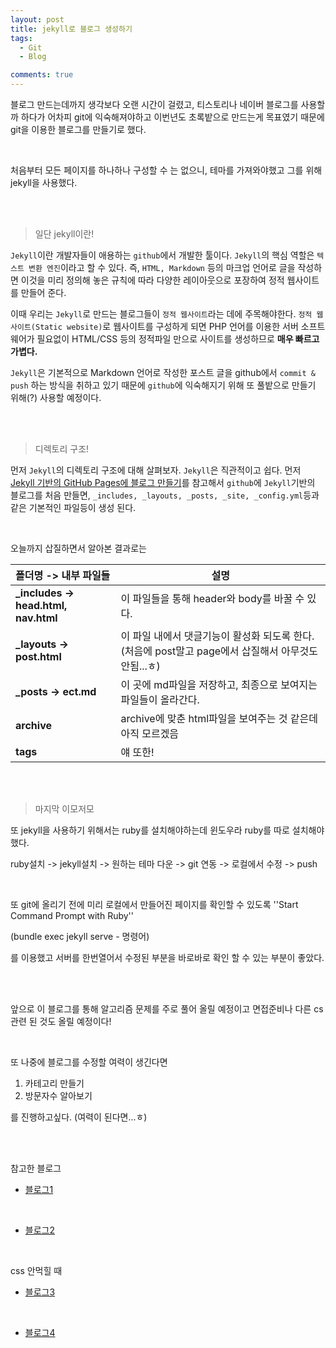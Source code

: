 ```yaml
---
layout: post
title: jekyll로 블로그 생성하기
tags:
  - Git
  - Blog

comments: true
---
```




블로그 만드는데까지 생각보다 오랜 시간이 걸렸고, 티스토리나 네이버 블로그를 사용할까 하다가 어차피 git에 익숙해져야하고 이번년도 초록밭으로 만드는게 목표였기 때문에 git을 이용한 블로그를 만들기로 했다.

<br>

처음부터 모든 페이지를 하나하나 구성할 수 는 없으니, 테마를 가져와야했고 그를 위해 jekyll을 사용했다.

<br><br>

>  일단 jekyll이란!

`Jekyll`이란 개발자들이 애용하는 `github`에서 개발한 툴이다.  `Jekyll`의 핵심 역할은 `텍스트 변환 엔진`이라고 할 수 있다. 즉, `HTML, Markdown` 등의 마크업 언어로 글을 작성하면 이것을 미리 정의해 놓은 규칙에 따라 다양한 레이아웃으로 포장하여 정적 웹사이트를 만들어 준다.

 이때 우리는 `Jekyll`로 만드는 블로그들이 `정적 웹사이트`라는 데에 주목해야한다. `정적 웹사이트(Static website)`로 웹사이트를 구성하게 되면 PHP 언어를 이용한 서버 소프트웨어가 필요없이 HTML/CSS 등의 정적파일 만으로 사이트를 생성하므로 **매우 빠르고 가볍다.**

 `Jekyll`은 기본적으로 Markdown 언어로 작성한 포스트 글을 github에서 `commit & push` 하는 방식을 취하고 있기 때문에 `github`에 익숙해지기 위해 또 풀밭으로 만들기 위해(?) 사용할 예정이다.

<br><br>

> 디렉토리 구조!

먼저 `Jekyll`의 디렉토리 구조에 대해 살펴보자.  `Jekyll`은 직관적이고 쉽다. 먼저 [Jekyll 기반의 GitHub Pages에 블로그 만들기](https://xho95.github.io/blog/github/jekyll/git/2016/01/11/Make-a-blog-with-Jekyll.html)를 참고해서 `github`에 `Jekyll`기반의 블로그를 처음 만들면, `_includes, _layouts, _posts, _site, _config.yml`등과 같은 기본적인 파일등이 생성 된다.

<br>

오늘까지 삽질하면서 알아본 결과로는

| 폴더명 -> 내부 파일들                 | 설명                                                         |
| :------------------------------------ | ------------------------------------------------------------ |
| **_includes -> head.html,  nav.html** | 이 파일들을 통해 header와 body를 바꿀 수 있다.               |
| **_layouts -> post.html**             | 이 파일 내에서 댓글기능이 활성화 되도록 한다. (처음에 post말고 page에서 삽질해서 아무것도 안됨...ㅎ) |
| **_posts -> ect.md**                  | 이 곳에 md파일을 저장하고, 최종으로 보여지는 파일들이 올라간다. |
| **archive**                           | archive에 맞춘 html파일을 보여주는 것 같은데 아직 모르겠음   |
| **tags**                              | 얘 또한!                                                     |

<br><br>

> 마지막 이모저모

또 jekyll을 사용하기 위해서는 ruby를 설치해야하는데 윈도우라 ruby를 따로 설치해야 했다.

ruby설치 -> jekyll설치 -> 원하는 테마 다운 -> git 연동 -> 로컬에서 수정 -> push

<br>

또 git에 올리기 전에 미리 로컬에서 만들어진 페이지를 확인할 수 있도록  ''Start Command Prompt with Ruby''

(bundle exec jekyll serve - 명령어)

를 이용했고 서버를 한번열어서 수정된 부분을 바로바로 확인 할 수 있는 부분이 좋았다.

 <br><br>

앞으로 이 블로그를 통해 알고리즘 문제를 주로 풀어 올릴 예정이고 면접준비나 다른 cs관련 된 것도 올릴 예정이다!

<br>

또 나중에 블로그를 수정할 여력이 생긴다면

1. 카테고리 만들기
2. 방문자수 알아보기

를 진행하고싶다. (여력이 된다면...ㅎ)

<br><br>

참고한 블로그

- [블로그1](https://shryu8902.github.io/_posts/2018-06-22-jekyll-on-windows/)

  <br>

- [블로그2](https://theorydb.github.io/envops/2019/05/03/envops-blog-github-pages-jekyll/)

  <br>

css 안먹힐 때

- [블로그3](https://kwonsoonwoo.github.io/etc/2018/09/14/jekyll-blog%EC%97%90%EC%84%9C-css%EA%B0%80-%EC%A0%81%EC%9A%A9%EC%9D%B4-%EC%95%88%EB%90%A0%EB%95%8C.html)

  <br>

- [블로그4](https://recoveryman.tistory.com/322)

  <br>